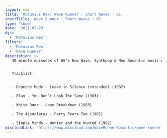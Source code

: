 ```yaml
---
layout: mix
title: 'Motuvius Rex: Wave Runner : Short Waves : 01'
shortTitle: 'Wave Runner : Short Waves : 01'
type: 'show'
date: '2021-02-23'
djs:
  - 'Motuvius Rex'
filters:
  - 'Motuvius Rex'
  - 'Wave Runner'
description: >-
   30 minute episodes of 80’s New Wave, Synthpop & New Romantic music with commentary on each song, the date of release and some very brief histories. Not too long, not too short! Just 30 minutes of nostalgic time travel to a magical era of fun and fashion! Hosted by Motuvius Rex, Wave Runner is a program of Radio Arcane based in Louisville, Kentucky.


   Tracklist:


   - Depeche Mode - Leave in Silence (extended) (1982)

   - Play - You Don’t Look The Same (1983)

   - White Door - Love Breakdown (1983)

   - The Associates - Party Fears Two (1981)

   - Simple Minds - Hunter and the Hunted (1982)
mixcloudLink: 'https://www.mixcloud.com/WaveRunnerRomantic/wave-runner-short-waves-01'
---
```

